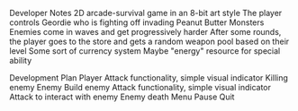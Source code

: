 Developer Notes
  2D arcade-survival game in an 8-bit art style
  The player controls Geordie who is fighting off invading Peanut Butter Monsters
    Enemies come in waves and get progressively harder
    After some rounds, the player goes to the store and gets a random weapon pool based on their level
    Some sort of currency system
    Maybe "energy" resource for special ability

Development Plan
  Player
    Attack functionality, simple visual indicator
    Killing enemy
  Enemy
    Build enemy
    Attack functionality, simple visual indicator
    Attack to interact with enemy
    Enemy death
  Menu
    Pause
    Quit
